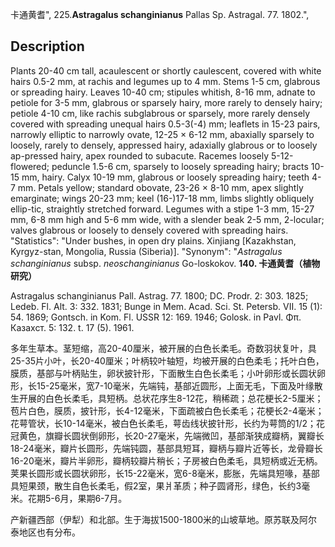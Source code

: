 卡通黄耆",
225.**Astragalus schanginianus** Pallas Sp. Astragal. 77. 1802.",

## Description
Plants 20-40 cm tall, acaulescent or shortly caulescent, covered with white hairs 0.5-2 mm, at rachis and legumes up to 4 mm. Stems 1-5 cm, glabrous or spreading hairy. Leaves 10-40 cm; stipules whitish, 8-16 mm, adnate to petiole for 3-5 mm, glabrous or sparsely hairy, more rarely to densely hairy; petiole 4-10 cm, like rachis subglabrous or sparsely, more rarely densely covered with spreading unequal hairs 0.5-3(-4) mm; leaflets in 15-23 pairs, narrowly elliptic to narrowly ovate, 12-25 × 6-12 mm, abaxially sparsely to loosely, rarely to densely, appressed hairy, adaxially glabrous or to loosely ap-pressed hairy, apex rounded to subacute. Racemes loosely 5-12-flowered; peduncle 1.5-6 cm, sparsely to loosely spreading hairy; bracts 10-15 mm, hairy. Calyx 10-19 mm, glabrous or loosely spreading hairy; teeth 4-7 mm. Petals yellow; standard obovate, 23-26 × 8-10 mm, apex slightly emarginate; wings 20-23 mm; keel (16-)17-18 mm, limbs slightly obliquely ellip-tic, straightly stretched forward. Legumes with a stipe 1-3 mm, 15-27 mm, 6-8 mm high and 5-6 mm wide, with a slender beak 2-5 mm, 2-locular; valves glabrous or loosely to densely covered with spreading hairs.
  "Statistics": "Under bushes, in open dry plains. Xinjiang [Kazakhstan, Kyrgyz-stan, Mongolia, Russia (Siberia)].
  "Synonym": "*Astragalus schanginianus* subsp. *neoschanginianus* Go-loskokov.
**140. 卡通黄耆（植物研究）**

Astragalus schanginianus Pall. Astrag. 77. 1800; DC. Prodr. 2: 303. 1825; Ledeb. Fl. Alt. 3: 332. 1831; Bunge in Mem. Acad. Sci. St. Petersb. VII. 15 (1): 54. 1869; Gontsch. in Kom. Fl. USSR 12: 169. 1946; Golosk. in Pavl. Φπ. Казахст. 5: 132. t. 17 (5). 1961.

多年生草本。茎短缩，高20-40厘米，被开展的白色长柔毛。奇数羽状复叶，具25-35片小叶，长20-40厘米；叶柄较叶轴短，均被开展的白色柔毛；托叶白色，膜质，基部与叶柄贴生，卵状披针形，下面散生白色长柔毛；小叶卵形或长圆状卵形，长15-25毫米，宽7-10毫米，先端钝，基部近圆形，上面无毛，下面及叶缘散生开展的白色长柔毛，具短柄。总状花序生8-12花，稍稀疏；总花梗长2-5厘米；苞片白色，膜质，披针形，长4-12毫米，下面疏被白色长柔毛；花梗长2-4毫米；花萼管状，长10-14毫米，被白色长柔毛，萼齿线状披针形，长约为萼筒的1/2；花冠黄色，旗瓣长圆状倒卵形，长20-27毫米，先端微凹，基部渐狭成瓣柄，翼瓣长18-24毫米，瓣片长圆形，先端钝圆，基部具短耳，瓣柄与瓣片近等长，龙骨瓣长16-20毫米，瓣片半卵形，瓣柄较瓣片稍长；子房被白色柔毛，具短柄或近无柄。荚果长圆形或长圆状卵形，长15-22毫米，宽6-8毫米，膨胀，先端具短喙，基部具短果颈，散生自色长柔毛，假2室，果爿革质；种子圆肾形，绿色，长约3毫米。花期5-6月，果期6-7月。

产新疆西部（伊犁）和北部。生于海拔1500-1800米的山坡草地。原苏联及阿尔泰地区也有分布。
